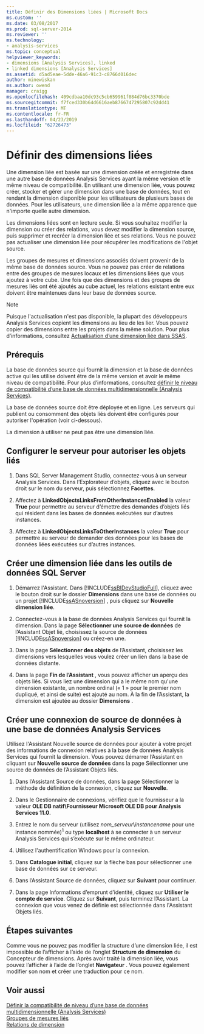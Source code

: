 ```yaml
---
title: Définir des Dimensions liées | Microsoft Docs
ms.custom: ''
ms.date: 03/08/2017
ms.prod: sql-server-2014
ms.reviewer: ''
ms.technology:
- analysis-services
ms.topic: conceptual
helpviewer_keywords:
- dimensions [Analysis Services], linked
- linked dimensions [Analysis Services]
ms.assetid: d5ad5eae-5dde-46a6-91c3-c8766d016dec
author: minewiskan
ms.author: owend
manager: craigg
ms.openlocfilehash: 409cdbaa10dc93c5cb659961f084d76bc3370bde
ms.sourcegitcommit: f7fced330b64d6616aeb8766747295807c92dd41
ms.translationtype: MT
ms.contentlocale: fr-FR
ms.lasthandoff: 04/23/2019
ms.locfileid: "62726473"
---
```

# <a name="define-linked-dimensions"></a>Définir des dimensions liées
  Une dimension liée est basée sur une dimension créée et enregistrée dans une autre base de données Analysis Services ayant la même version et le même niveau de compatibilité. En utilisant une dimension liée, vous pouvez créer, stocker et gérer une dimension dans une base de données, tout en rendant la dimension disponible pour les utilisateurs de plusieurs bases de données. Pour les utilisateurs, une dimension liée a la même apparence que n'importe quelle autre dimension.  
  
 Les dimensions liées sont en lecture seule. Si vous souhaitez modifier la dimension ou créer des relations, vous devez modifier la dimension source, puis supprimer et recréer la dimension liée et ses relations. Vous ne pouvez pas actualiser une dimension liée pour récupérer les modifications de l'objet source.  
  
 Les groupes de mesures et dimensions associés doivent provenir de la même base de données source. Vous ne pouvez pas créer de relations entre des groupes de mesures locaux et les dimensions liées que vous ajoutez à votre cube. Une fois que des dimensions et des groupes de mesures liés ont été ajoutés au cube actuel, les relations existant entre eux doivent être maintenues dans leur base de données source.  
  
> [!NOTE]  
>  Puisque l'actualisation n'est pas disponible, la plupart des développeurs Analysis Services copient les dimensions au lieu de les lier. Vous pouvez copier des dimensions entre les projets dans la même solution. Pour plus d’informations, consultez [Actualisation d’une dimension liée dans SSAS](http://sqlblog.com/blogs/marco_russo/archive/2006/09/12/refresh-of-a-linked-dimension-in-ssas.aspx).  
  
## <a name="prerequisites"></a>Prérequis  
 La base de données source qui fournit la dimension et la base de données active qui les utilise doivent être de la même version et avoir le même niveau de compatibilité. Pour plus d’informations, consultez [définir le niveau de compatibilité d’une base de données multidimensionnelle &#40;Analysis Services&#41;](compatibility-level-of-a-multidimensional-database-analysis-services.md).  
  
 La base de données source doit être déployée et en ligne. Les serveurs qui publient ou consomment des objets liés doivent être configurés pour autoriser l'opération (voir ci-dessous).  
  
 La dimension à utiliser ne peut pas être une dimension liée.  
  
## <a name="configure-server-to-allow-linked-objects"></a>Configurer le serveur pour autoriser les objets liés  
  
1.  Dans SQL Server Management Studio, connectez-vous à un serveur Analysis Services. Dans l’Explorateur d’objets, cliquez avec le bouton droit sur le nom du serveur, puis sélectionnez **Facettes**.  
  
2.  Affectez à **LinkedObjectsLinksFromOtherInstancesEnabled** la valeur **True** pour permettre au serveur d’émettre des demandes d’objets liés qui résident dans les bases de données exécutées sur d’autres instances.  
  
3.  Affectez à **LinkedObjectsLinksToOtherInstances** la valeur **True** pour permettre au serveur de demander des données pour les bases de données liées exécutées sur d’autres instances.  
  
## <a name="create-a-linked-dimension-in-sql-server-data-tools"></a>Créer une dimension liée dans les outils de données SQL Server  
  
1.  Démarrez l'Assistant. Dans [!INCLUDE[ssBIDevStudioFull](../../includes/ssbidevstudiofull-md.md)], cliquez avec le bouton droit sur le dossier **Dimensions** dans une base de données ou un projet [!INCLUDE[ssASnoversion](../../includes/ssasnoversion-md.md)] , puis cliquez sur **Nouvelle dimension liée**.  
  
2.  Connectez-vous à la base de données Analysis Services qui fournit la dimension. Dans la page **Sélectionner une source de données** de l’Assistant Objet lié, choisissez la source de données [!INCLUDE[ssASnoversion](../../includes/ssasnoversion-md.md)] ou créez-en une.  
  
3.  Dans la page **Sélectionner des objets** de l’Assistant, choisissez les dimensions vers lesquelles vous voulez créer un lien dans la base de données distante.  
  
4.  Dans la page **Fin de l’Assistant** , vous pouvez afficher un aperçu des objets liés. Si vous liez une dimension qui a le même nom qu'une dimension existante, un nombre ordinal (« 1 » pour le premier nom dupliqué, et ainsi de suite) est ajouté au nom. À la fin de l’Assistant, la dimension est ajoutée au dossier **Dimensions** .  
  
##  <a name="bkmk_CreateNew"></a> Créer une connexion de source de données à une base de données Analysis Services  
 Utilisez l'Assistant Nouvelle source de données pour ajouter à votre projet des informations de connexion relatives à la base de données Analysis Services qui fournit la dimension. Vous pouvez démarrer l’Assistant en cliquant sur **Nouvelle source de données** dans la page Sélectionner une source de données de l’Assistant Objets liés.  
  
1.  Dans l’Assistant Source de données, dans la page Sélectionner la méthode de définition de la connexion, cliquez sur **Nouvelle**.  
  
2.  Dans le Gestionnaire de connexions, vérifiez que le fournisseur a la valeur **OLE DB natif\Fournisseur Microsoft OLE DB pour Analysis Services 11.0**.  
  
3.  Entrez le nom du serveur (utilisez *nom_serveur*\\*instancename* pour une instance nommée)<sup>1</sup> ou type **localhost** à se connecter à un serveur Analysis Services qui s’exécute sur le même ordinateur.  
  
4.  Utilisez l'authentification Windows pour la connexion.  
  
5.  Dans **Catalogue initial**, cliquez sur la flèche bas pour sélectionner une base de données sur ce serveur.  
  
6.  Dans l’Assistant Source de données, cliquez sur **Suivant** pour continuer.  
  
7.  Dans la page Informations d’emprunt d’identité, cliquez sur **Utiliser le compte de service**. Cliquez sur **Suivant**, puis terminez l’Assistant. La connexion que vous venez de définie est sélectionnée dans l'Assistant Objets liés.  
  
## <a name="next-steps"></a>Étapes suivantes  
 Comme vous ne pouvez pas modifier la structure d’une dimension liée, il est impossible de l’afficher à l’aide de l’onglet **Structure de dimension** du Concepteur de dimensions. Après avoir traité la dimension liée, vous pouvez l’afficher à l’aide de l’onglet **Navigateur** . Vous pouvez également modifier son nom et créer une traduction pour ce nom.  
  
## <a name="see-also"></a>Voir aussi  
 [Définir la compatibilité de niveau d’une base de données multidimensionnelle &#40;Analysis Services&#41;](compatibility-level-of-a-multidimensional-database-analysis-services.md)   
 [Groupes de mesures liés](linked-measure-groups.md)   
 [Relations de dimension](../multidimensional-models-olap-logical-cube-objects/dimension-relationships.md)  
  
  
